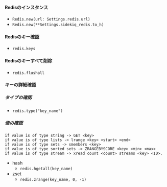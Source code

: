 #### Redisのインスタンス

- `Redis.new(url: Settings.redis.url)`
- `Redis.new(**Settings.sidekiq_redis.to_h)`

#### Redisのキー確認

- `redis.keys`

#### Redisのキーすべて削除

- `redis.flushall`

#### キーの詳細確認

##### タイプの確認

- `redis.type("key_name")`

##### 値の確認

    if value is of type string -> GET <key>
    if value is of type lists -> lrange <key> <start> <end>
    if value is of type sets -> smembers <key>
    if value is of type sorted sets -> ZRANGEBYSCORE <key> <min> <max>
    if value is of type stream -> xread count <count> streams <key> <ID>.

- hash
  - `redis.hgetall(key_name)`
- zset
  - `redis.zrange(key_name, 0, -1)`
